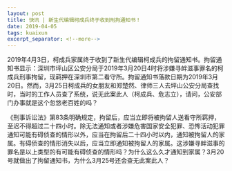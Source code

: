 ```yaml
---
layout: post
title: 快讯 | 新生代编辑柯成兵终于收到刑拘通知书！
date: 2019-04-05
tags: kuaixun
excerpt_separator: <!--more-->
---
```


2019年4月3日，柯成兵家属终于收到了新生代编辑柯成兵的拘留通知书。拘留通知书显示：深圳市坪山区公安分局于2019年3月20日4时将涉嫌寻衅滋事罪名的柯成兵刑事拘留，现羁押在深圳市第二看守所。拘留通知书落款日期为2019年3月20日。然而，3月25日柯成兵的女朋友和郑楚然、律师三人去坪山公安分局查找时，当时的工作人员查了系统，说无此案此人（柯成兵、危志立），请问，公安部门办事就是这个忽悠老百姓的吗？

《刑事诉讼法》第83条明确规定，拘留后，应当立即将被拘留人送看守所羁押，至迟不得超过二十四小时。除无法通知或者涉嫌危害国家安全犯罪、恐怖活动犯罪通知可能有碍侦查的情形以外，应当在拘留后二十四小时以内，通知被拘留人的家属。有碍侦查的情形消失以后，应当立即通知被拘留人的家属。这涉嫌寻衅滋事的罪名是以上类型的有可能有碍侦查的情形吗？为什么这么久才通知到家属？3月20号就做出了拘留通知书，为什么3月25号还会查无此案此人？
